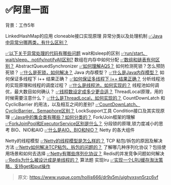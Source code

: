 # ✅阿里一面

背景：工作5年

LinkedHashMap的应用
cloneable接口实现原理
异常分类以及处理机制
[✅Java中异常分哪两类，有什么区别？](https://www.yuque.com/hollis666/dr9x5m/dx3i8a?view=doc_embed)

[✅以下关于异常处理的代码有哪些问题](https://www.yuque.com/hollis666/dr9x5m/bwxlms?view=doc_embed)
wait和sleep的区别
[✅run/start、wait/sleep、notify/notifyAll区别?](https://www.yuque.com/hollis666/dr9x5m/bw9p42?view=doc_embed)
数组在内存中如何分配
[✅数组和链表有何区别？](https://www.yuque.com/hollis666/dr9x5m/feley4pfqbz6pkr0?view=doc_embed)
AbstractQueuedSynchronizer
[✅如何理解AQS？](https://www.yuque.com/hollis666/dr9x5m/qka9yt?view=doc_embed)
如何检测死锁？怎么预防死锁？
[✅什么是死锁，如何解决？](https://www.yuque.com/hollis666/dr9x5m/mtdxsd?view=doc_embed)
Java 内存模型？
[✅什么是Java内存模型？](https://www.yuque.com/hollis666/dr9x5m/hmi3m1?view=doc_embed)
如何保证多线程下 i++ 结果正确？
[✅如何保证多线程下 i++ 结果正确？](https://www.yuque.com/hollis666/dr9x5m/wp2k1g6vlimw1gb2?view=doc_embed)
分析线程池的实现原理和线程的调度过程？
[✅什么是线程池，如何实现的？](https://www.yuque.com/hollis666/dr9x5m/fb5th6?view=doc_embed)
线程池如何调优，最大数目如何确认？
[✅线程数设定成多少更合适？](https://www.yuque.com/hollis666/dr9x5m/zanzx4giay7gixf6?view=doc_embed)
ThreadLocal原理，用的时候需要注意什么？
[✅什么是ThreadLocal，如何实现的？](https://www.yuque.com/hollis666/dr9x5m/ihoye3?view=doc_embed)
CountDownLatch 和 CyclicBarrier 的用法，以及相互之间的差别?
[✅CountDownLatch、CyclicBarrier、Semaphore区别？](https://www.yuque.com/hollis666/dr9x5m/bkx0d6?view=doc_embed)
LockSupport工具
Condition接口及其实现原理
[✅Java中的集合类有哪些？如何分类的？](https://www.yuque.com/hollis666/dr9x5m/gxi0rc?view=doc_embed)
Fork/Join框架的理解
[✅ForkJoinPool和ExecutorService区别是什么？](https://www.yuque.com/hollis666/dr9x5m/wl8s1swvh7g841be?view=doc_embed)
分段锁的原理,锁力度减小的思考
BIO、NIO和AIO
[✅什么是AIO、BIO和NIO？](https://www.yuque.com/hollis666/dr9x5m/qzdgo2?view=doc_embed)
Netty 的各大组件

Netty的线程模型
[✅Netty的线程模型是怎么样的？](https://www.yuque.com/hollis666/dr9x5m/ind4ry?view=doc_embed)
TCP 粘包/拆包的原因及解决方法
[✅Netty如何解决TCP粘包、拆包的问题的？](https://www.yuque.com/hollis666/dr9x5m/wfo7v7?view=doc_embed)
了解哪几种序列化协议？包括使用场景和如何去选择
[✅Netty有哪些序列化协议？](https://www.yuque.com/hollis666/dr9x5m/feghdunr7kut0y9k?view=doc_embed)
Redis的并发竞争问题如何解决
[✅Redis为什么被设计成是单线程的？](https://www.yuque.com/hollis666/dr9x5m/og6nf4?view=doc_embed)
算法题
实现lru
[✅实现一个LRU缓存淘汰策略，支持get和put操作](https://www.yuque.com/hollis666/dr9x5m/qk8y0w5wa0vpcyzp?view=doc_embed)


> 原文: <https://www.yuque.com/hollis666/dr9x5m/uighyxsyn5rzc6vf>